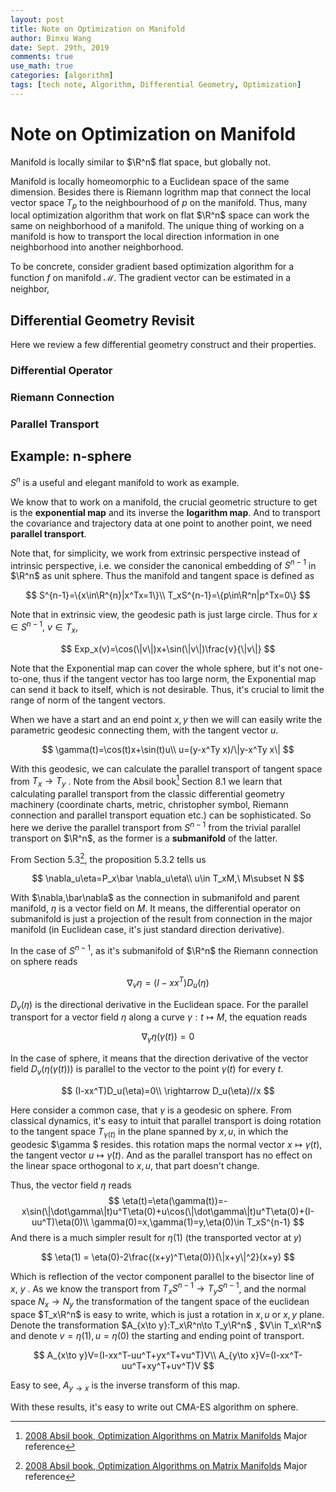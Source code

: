 ```yaml
---
layout: post
title: Note on Optimization on Manifold
author: Binxu Wang
date: Sept. 29th, 2019
comments: true
use_math: true
categories: [algorithm]
tags: [tech note, Algorithm, Differential Geometry, Optimization]
---
```


Note on Optimization on Manifold
===

[^1]: [2008 Absil book, Optimization Algorithms on Matrix Manifolds](https://press.princeton.edu/absil) Major reference
[^2]: [2013 Thesis of Wen Huang, Optimization Algorithms on Riemannian Manifolds with Applications](https://diginole.lib.fsu.edu/islandora/object/fsu:185265/datastream/PDF/download/citation.pdf) Major reference 

Manifold is locally similar to $\R^n$ flat space, but globally not. 

Manifold is locally homeomorphic to a Euclidean space of the same dimension. Besides there is Riemann logrithm map that connect the local vector space $T_p$ to the neighbourhood of $p$ on the manifold. Thus, many local optimization algorithm that work on flat $\R^n$ space can  work the same on neighborhood of a manifold. The unique thing of working on a manifold is how to transport the local direction information in one neighborhood into another neighborhood. 



To be concrete, consider gradient based optimization algorithm for a function $f$ on manifold $\mathcal M$. The gradient vector can be estimated in a neighbor, 



## Differential Geometry Revisit

Here we review a few differential geometry construct and their properties. 

### Differential Operator



### Riemann Connection



### Parallel Transport





## Example: n-sphere

$S^{n}$ is a useful and elegant manifold to work as example. 

We know that to work on a manifold, the crucial geometric structure to get is the **exponential map** and its inverse the **logarithm map**. And to transport the covariance and trajectory data at one point to another point, we need **parallel transport**. 

Note that, for simplicity, we work from extrinsic perspective instead of intrinsic perspective, i.e. we consider the canonical embedding of $S^{n-1}$ in  $\R^n$  as unit sphere. Thus the manifold and tangent space is defined as 


$$
S^{n-1}=\{x\in\R^{n}|x^Tx=1\}\\
T_xS^{n-1}=\{p\in\R^n|p^Tx=0\}
$$


Note that in extrinsic view, the geodesic path is just large circle. Thus for $x\in S^{n-1},\ v\in T_x$, 


$$
Exp_x(v)=\cos(\|v\|)x+\sin(\|v\|)\frac{v}{\|v\|}
$$


Note that the Exponential map can cover the whole sphere, but it's not one-to-one, thus if the tangent vector has too large norm, the Exponential map can send it back to itself, which is not desirable. Thus, it's crucial to limit the range of norm of the tangent vectors. 

When we have a start and an end point $x,y$ then we will can easily write the parametric geodesic connecting them, with the tangent vector $u$. 


$$
\gamma(t)=\cos(t)x+\sin(t)u\\
u=(y-x^Ty x)/\|y-x^Ty x\|
$$

With this geodesic, we can calculate the parallel transport of tangent space from $T_x\to T_y$ . Note from the Absil book[^1] Section 8.1 we learn that calculating parallel transport from the classic differential geometry machinery (coordinate charts, metric, christopher symbol, Riemann connection and parallel transport equation etc.) can be sophisticated. So here we derive the parallel transport from $S^{n-1}$ from the trivial parallel transport on $\R^n$, as the former is a **submanifold** of the latter. 

From Section 5.3[^1], the proposition 5.3.2 tells us 


$$
\nabla_u\eta=P_x\bar \nabla_u\eta\\
u\in T_xM,\ M\subset N
$$


With $\nabla,\bar\nabla$ as the connection in submanifold and parent manifold, $\eta$ is a vector field on $M$. It means, the differential operator on submanifold is just a projection of the result from connection in the major manifold (in Euclidean case, it's just standard direction derivative). 

In the case of $S^{n-1}$, as it's submanifold of $\R^n$ the Riemann connection on sphere reads 


$$
\nabla_v\eta=(I-xx^T)D_u(\eta)
$$


$D_v(\eta)$ is the directional derivative in the Euclidean space. For the parallel transport for a vector field $\eta$ along a curve $\gamma:t\mapsto M$, the equation reads


$$
\nabla_{\dot\gamma} \eta(\gamma(t))=0
$$

In the case of  sphere, it means that the direction derivative of the vector field $D_v(\eta(\gamma(t)))$ is parallel to the vector to the point $\gamma(t)$ for every $t$. 


$$
(I-xx^T)D_u(\eta)=0\\
\rightarrow D_u(\eta)//x
$$


Here consider a common case, that $\gamma$ is a geodesic on sphere. From classical dynamics, it's easy to intuit that parallel transport is doing rotation to the tangent space $T_{\gamma(t)}$ in the plane spanned by $x,u$, in which the geodesic $\gamma $ resides. this rotation maps the normal vector $x\mapsto \gamma(t)$, the tangent vector $u\mapsto \dot\gamma(t)$. And as the parallel transport has no effect on the linear space orthogonal to $x,u$, that part doesn't change. 

Thus, the vector field $\eta$ reads
$$
\eta(t)=\eta(\gamma(t))=-x\sin(\|\dot\gamma\|t)u^T\eta(0)+u\cos(\|\dot\gamma\|t)u^T\eta(0)+(I-uu^T)\eta(0)\\
\gamma(0)=x,\gamma(1)=y,\eta(0)\in T_xS^{n-1}
$$
And there is a much simpler result for $\eta(1)$ (the transported vector at $y$)


$$
\eta(1) = \eta(0)-2\frac{(x+y)^T\eta(0)}{\|x+y\|^2}(x+y)
$$

Which is reflection of the vector component  parallel to the bisector line of $x,\ y$ . As we know the transport from $T_xS^{n-1}\to T_yS^{n-1}$, and the normal space $N_x\to N_y$ the transformation of the tangent space of the euclidean space $T_x\R^n$ is easy to write, which is just a rotation in $x,u$ or $x,y$ plane. Denote the transformation $A_{x\to y}:T_x\R^n\to T_y\R^n$ , $V\in T_x\R^n$ and denote $v=\eta(1), u=\eta(0)$  the starting and ending point of transport. 


$$
A_{x\to y}V=(I-xx^T-uu^T+yx^T+vu^T)V\\
A_{y\to x}V=(I-xx^T-uu^T+xy^T+uv^T)V
$$


Easy to see, $A_{y\to x}$ is the inverse transform of this map. 



With these results, it's easy to write out CMA-ES algorithm on sphere. 















